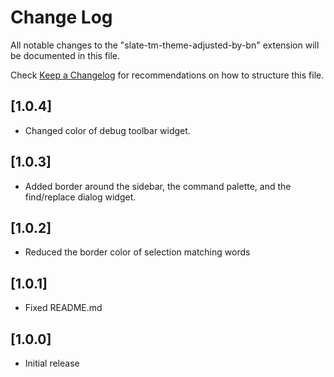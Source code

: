 # Change Log

All notable changes to the "slate-tm-theme-adjusted-by-bn" extension will be documented in this file.

Check [Keep a Changelog](http://keepachangelog.com/) for recommendations on how to structure this file.

## [1.0.4]
- Changed color of debug toolbar widget.

## [1.0.3]
- Added border around the sidebar, the command palette, and the find/replace dialog widget.

## [1.0.2]
- Reduced the border color of selection matching words

## [1.0.1]
- Fixed README.md

## [1.0.0]
- Initial release
